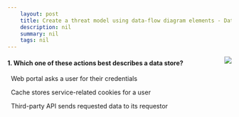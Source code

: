```yaml
---
    layout: post
    title: Create a threat model using data-flow diagram elements - Data store - The storage element
    description: nil
    summary: nil
    tags: nil
---
```



 <a target="_blank" href="https://docs.microsoft.com/en-us/learn/modules/tm-create-a-threat-model-using-foundational-data-flow-diagram-elements/3-data-store-the-storage-element/"><i class="fas fa-external-link-alt"></i> </a>
 <img align="right" src="https://docs.microsoft.com/en-us/learn/achievements/create-a-threat-model-using-data-flow-diagram-elements.svg">
####  1. Which one of these actions best describes a data store?


<i class='far fa-square'></i> &nbsp;&nbsp;Web portal asks a user for their credentials

<i class='fas fa-check-square' style='color: Dodgerblue;'></i> &nbsp;&nbsp;Cache stores service-related cookies for a user

<i class='far fa-square'></i> &nbsp;&nbsp;Third-party API sends requested data to its requestor
<br />
<br />
<br />
